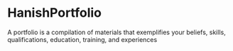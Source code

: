 # HanishPortfolio
A portfolio is a compilation of materials that exemplifies your beliefs, skills, qualifications, education, training, and experiences
